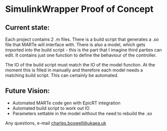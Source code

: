 SimulinkWrapper Proof of Concept
================================

Current state:
--------------
Each project contains 2 .m files. There is a build script that generates a .so file that MARTe will interface with. There is also a model, which gets imported into the build script - this is the part that I imagine third parties can edit. It contains just one function to define the behaviour of the controller. 

The IO of the build script must match the IO of the model function. At the moment this is filled in manually and therefore each model needs a matching build script. This can certainly be automated.

Future Vision:
--------------

- Automated MARTe code gen with EpicRT integration
- Automated build script to work out IO
- Parameters settable in the model without the need to rebuild the .so

Any questions, e-mail charles.boswell@ukaea.uk
